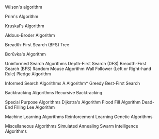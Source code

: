 Wilson's algorithm

Prim's Algorithm

Kruskal's Algorithm

Aldous-Broder Algorithm

Breadth-First Search (BFS) Tree

Borůvka's Algorithm

Uninformed Search Algorithms
    Depth-First Search (DFS)
    Breadth-First Search (BFS)
    Random Mouse Algorithm
    Wall Follower (Left or Right-hand Rule)
    Pledge Algorithm

Informed Search Algorithms
    A Algorithm*
    Greedy Best-First Search

Backtracking Algorithms
    Recursive Backtracking

Special Purpose Algorithms
    Dijkstra's Algorithm
    Flood Fill Algorithm
    Dead-End Filling
    Lee Algorithm
    
Machine Learning Algorithms
    Reinforcement Learning
    Genetic Algorithms
    
Miscellaneous Algorithms
    Simulated Annealing
    Swarm Intelligence Algorithms
